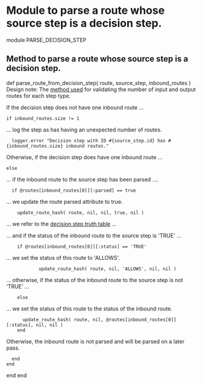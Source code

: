 # Module to parse a route whose source step is a decision step.

module PARSE_DECISION_STEP
## Method to parse a route whose source step is a decision step.

  def parse_route_from_decision_step( route, source_step, inbound_routes )
Design note: The [method used](https://ukparliament.github.io/ontologies/procedure/flowcharts/meta/design-notes/#validating-inputs-and-outputs-to-steps) for validating the number of input and output routes for each step type.

If the decision step does not have one inbound route ...

    if inbound_routes.size != 1
... log the step as has having an unexpected number of routes.

      logger.error "Decision step with ID #{source_step.id} has #{inbound_routes.size} inbound routes."
Otherwise, if the decision step does have one inbound route ...

    else
... if the inbound route to the source step has been parsed ....

      if @routes[inbound_routes[0]][:parsed] == true
... we update the route parsed attribute to true.

        update_route_hash( route, nil, nil, true, nil )
... we refer to the [decision step truth table](https://ukparliament.github.io/ontologies/procedure/flowcharts/meta/design-notes/#truth-table-decision) ...

... and if the status of the inbound route to the source step is 'TRUE' ...

        if @routes[inbound_routes[0]][:status] == 'TRUE'
... we set the status of this route to 'ALLOWS'.

  				update_route_hash( route, nil, 'ALLOWS', nil, nil )
... otherwise, if the status of the inbound route to the source step is not ‘TRUE’ ...

        else
... we set the status of this route to the status of the inbound route.

          update_route_hash( route, nil, @routes[inbound_routes[0]][:status], nil, nil )
        end
Otherwise, the inbound route is not parsed and will be parsed on a later pass.

      end
    end
  end
end